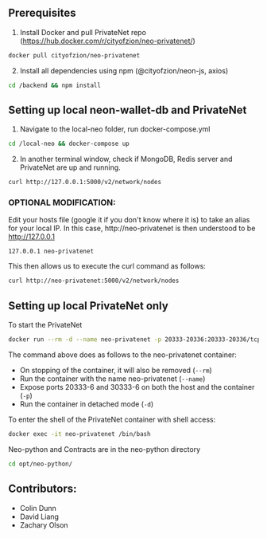 ## Prerequisites
1. Install Docker and pull PrivateNet repo (https://hub.docker.com/r/cityofzion/neo-privatenet/)
```bash
docker pull cityofzion/neo-privatenet
```
2. Install all dependencies using npm (@cityofzion/neon-js, axios)
```bash
cd /backend && npm install
```

## Setting up local neon-wallet-db and PrivateNet
1. Navigate to the local-neo folder, run docker-compose.yml
```bash
cd /local-neo && docker-compose up
```
2. In another terminal window, check if MongoDB, Redis server and PrivateNet are up and running.
```bash
curl http://127.0.0.1:5000/v2/network/nodes
```

### OPTIONAL MODIFICATION:
Edit your hosts file (google it if you don't know where it is) to take an alias for your local IP.
In this case, http://neo-privatenet is then understood to be http://127.0.0.1
```
127.0.0.1 neo-privatenet
```
This then allows us to execute the curl command as follows:
```bash
curl http://neo-privatenet:5000/v2/network/nodes
```

## Setting up local PrivateNet only
To start the PrivateNet
```bash
docker run --rm -d --name neo-privatenet -p 20333-20336:20333-20336/tcp -p 30333-30336:30333-30336/tcp cityofzion/neo-privatenet
```
The command above does as follows to the neo-privatenet container:
 * On stopping of the container, it will also be removed (```--rm```)
 * Run the container with the name neo-privatenet (```--name```)
 * Expose ports 20333-6 and 30333-6 on both the host and the container (```-p```)
 * Run the container in detached mode (```-d```)

To enter the shell of the PrivateNet container with shell access:
```bash
docker exec -it neo-privatenet /bin/bash
```

Neo-python and Contracts are in the neo-python directory
```bash
cd opt/neo-python/
```

## Contributors:
 * Colin Dunn
 * David Liang
 * Zachary Olson
